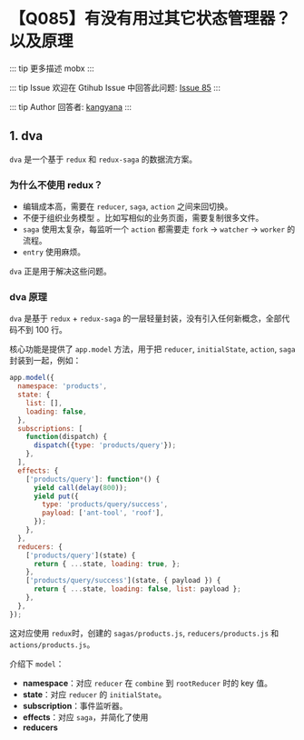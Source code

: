 # 【Q085】有没有用过其它状态管理器？以及原理

::: tip 更多描述
mobx
:::

::: tip Issue
欢迎在 Gtihub Issue 中回答此问题: [Issue 85](https://github.com/kangyana/daily-question/issues/85)
:::

::: tip Author
回答者: [kangyana](https://github.com/kangyana)
:::
## 1. dva
`dva` 是一个基于 `redux` 和 `redux-saga`  的数据流方案。

### 为什么不使用 redux？
- 编辑成本高，需要在 `reducer`, `saga`, `action` 之间来回切换。
- 不便于组织业务模型 。比如写相似的业务页面，需要复制很多文件。
- `saga` 使用太复杂，每监听一个 `action` 都需要走 `fork` -> `watcher` -> `worker` 的流程。
- `entry` 使用麻烦。

`dva` 正是用于解决这些问题。

### dva 原理
`dva` 是基于 `redux` + `redux-saga` 的一层轻量封装，没有引入任何新概念，全部代码不到 100 行。

核心功能是提供了 `app.model` 方法，用于把 `reducer`, `initialState`, `action`, `saga` 封装到一起，例如：
```javascript
app.model({
  namespace: 'products',
  state: {
    list: [],
    loading: false,
  },
  subscriptions: [
    function(dispatch) {
      dispatch({type: 'products/query'});
    },
  ],
  effects: {
    ['products/query']: function*() {
      yield call(delay(800));
      yield put({
        type: 'products/query/success',
        payload: ['ant-tool', 'roof'],
      });
    },
  },
  reducers: {
    ['products/query'](state) {
      return { ...state, loading: true, };
    },
    ['products/query/success'](state, { payload }) {
      return { ...state, loading: false, list: payload };
    },
  },
});
```

这对应使用 `redux`时，创建的 `sagas/products.js`, `reducers/products.js` 和 `actions/products.js`。

介绍下 `model`：

- **namespace**：对应 `reducer` 在 `combine` 到 `rootReducer` 时的 key 值。
- **state**：对应 `reducer` 的 `initialState`。
- **subscription**：事件监听器。
- **effects**：对应 `saga`，并简化了使用
- **reducers**
